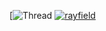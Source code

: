 [![Thread](https://user-images.githubusercontent.com/77512805/164973978-31f19af4-528a-4af0-9ba8-21bc22e668ef.png)
[![rayfield](https://user-images.githubusercontent.com/77512805/197843157-3485a6e4-7b18-4372-8277-f3a2e7bd0317.png)](https://discord.gg/sirius)
